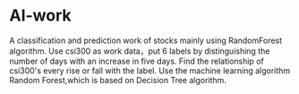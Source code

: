 # AI-work
A classification and prediction  work of stocks mainly using RandomForest algorithm.
Use csi300 as work data，put 6 labels by distinguishing the number of days  with an increase in five days.
Find the relationship of csi300's every rise or fall with the label.
Use the machine learning algorithm Random Forest,which is based on Decision Tree algorithm.
